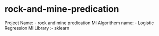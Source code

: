 # rock-and-mine-predication
Project Name: - rock and mine predication Ml Algorithem name: -  Logistic Regression Ml Library :-  sklearn
